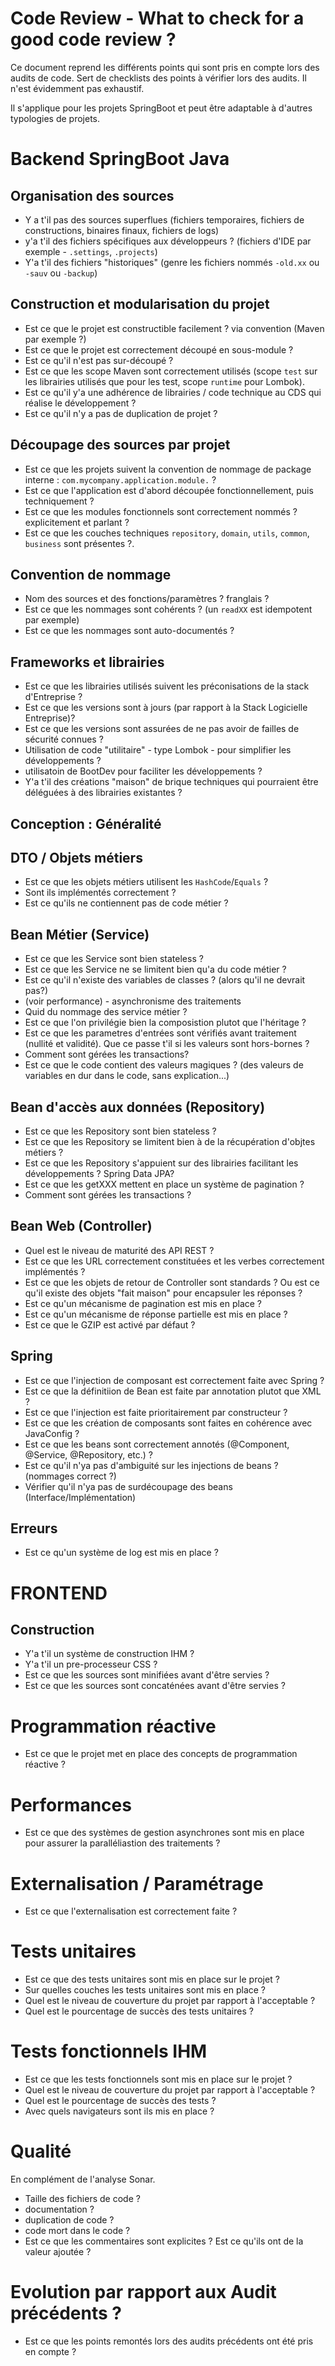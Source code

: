 # Code Review - What to check for a good code review ?

Ce document reprend les différents points qui sont pris en compte lors des audits de code.
Sert de checklists des points à vérifier lors des audits.
Il n'est évidemment pas exhaustif.

Il s'applique pour les projets SpringBoot et peut être adaptable à d'autres typologies de projets.


# Backend SpringBoot Java
## Organisation des sources

 * Y a t'il pas des sources superflues (fichiers temporaires, fichiers de constructions, binaires finaux, fichiers de logs)
 * y'a t'il des fichiers spécifiques aux développeurs ? (fichiers d'IDE par exemple - `.settings`, `.projects`)
 * Y'a t'il des fichiers "historiques" (genre les fichiers nommés `-old.xx` ou `-sauv` ou `-backup`)

## Construction et modularisation du projet

 * Est ce que le projet est constructible facilement ? via convention (Maven par exemple ?)
 * Est ce que le projet est correctement découpé en sous-module ?
 * Est ce qu'il n'est pas sur-découpé ?
 * Est ce que les scope Maven sont correctement utilisés (scope `test` sur les librairies utilisés que pour les test, scope `runtime` pour Lombok).
 * Est ce qu'il y'a une adhérence de librairies / code technique au CDS qui réalise le développement ?
 * Est ce qu'il n'y a pas de duplication de projet ?

## Découpage des sources par projet

 * Est ce que les projets suivent la convention de nommage de package interne : `com.mycompany.application.module.` ?
 * Est ce que l'application est d'abord découpée fonctionnellement, puis techniquement ?
 * Est ce que les modules fonctionnels sont correctement nommés ? explicitement et parlant ?
 * Est ce que les couches techniques `repository`, `domain`, `utils`, `common`, `business` sont présentes ?.

## Convention de nommage

 * Nom des sources et des fonctions/paramètres ? franglais ?
 * Est ce que les nommages sont cohérents ? (un `readXX` est idempotent par exemple)
 * Est ce que les nommages sont auto-documentés ?

## Frameworks et librairies

 * Est ce que les librairies utilisés suivent les préconisations de la stack d'Entreprise ?
 * Est ce que les versions sont à jours (par rapport à la Stack Logicielle Entreprise)?
 * Est ce que les versions sont assurées de ne pas avoir de failles de sécurité connues ?
 * Utilisation de code "utilitaire" - type Lombok - pour simplifier les développements ?
 * utilisatoin de BootDev pour faciliter les développements ?
 * Y'a t'il des créations "maison" de brique techniques qui pourraient être déléguées à des librairies existantes ?

## Conception : Généralité

## DTO / Objets métiers

  * Est ce que les objets métiers utilisent les `HashCode`/`Equals` ?
  * Sont ils implémentés correctement ?  
  * Est ce qu'ils ne contiennent pas de code métier ?

## Bean Métier (Service)

 * Est ce que les Service sont bien stateless ?
 * Est ce que les Service ne se limitent bien qu'a du code métier ?
 * Est ce qu'il n'existe des variables de classes ? (alors qu'il ne devrait pas?)
 * (voir performance) - asynchronisme des traitements
 * Quid du nommage des service métier ?
 * Est ce que l'on privilégie bien la composistion plutot que l'héritage ?
 * Est ce que les parametres d'entrées sont vérifiés avant traitement (nullité et validité). Que ce passe t'il si les valeurs sont hors-bornes ?
 * Comment sont gérées les transactions?
 * Est ce que le code contient des valeurs magiques ? (des valeurs de variables en dur dans le code, sans explication...)  

## Bean d'accès aux données (Repository)

 * Est ce que les Repository sont bien stateless ?
 * Est ce que les Repository se limitent bien à de la récupération d'objtes métiers ?
 * Est ce que les Repository s'appuient sur des librairies facilitant les développements ? Spring Data JPA?
 * Est ce que les getXXX mettent en place un système de pagination ?
 * Comment sont gérées les transactions ?

## Bean Web (Controller) 

  * Quel est le niveau de maturité des API REST ?
  * Est ce que les URL correctement constituées et les verbes correctement implémentés ?
  * Est ce que les objets de retour de Controller sont standards ? Ou est ce qu'il existe des objets "fait maison" pour encapsuler les réponses ? 
  * Est ce qu'un mécanisme de pagination est mis en place ?
  * Est ce qu'un mécanisme de réponse partielle est mis en place ?
  * Est ce que le GZIP est activé par défaut ?

## Spring

  * Est ce que l'injection de composant est correctement faite avec Spring ?
  * Est ce que la définitiion de Bean est faite par annotation plutot que XML ?
  * Est ce que l'injection est faite prioritairement par constructeur ?
  * Est ce que les création de composants sont faites en cohérence avec JavaConfig ?
  * Est ce que les beans sont correctement annotés (@Component, @Service, @Repository, etc.) ?
  * Est ce qu'il n'ya pas d'ambiguité sur les injections de beans ? (nommages correct ?)
  * Vérifier qu'il n'ya pas de surdécoupage des beans (Interface/Implémentation) 

## Erreurs

 * Est ce qu'un système de log est mis en place ?

# FRONTEND

## Construction
  * Y'a t'il un système de construction IHM ?
  * Y'a t'il un pre-processeur CSS ?
  * Est ce que les sources sont minifiées avant d'être servies ?
  * Est ce que les sources sont concaténées avant d'être servies ?

# Programmation réactive  

 * Est ce que le projet met en place des concepts de programmation réactive ?

# Performances

  * Est ce que des systèmes de gestion asynchrones sont mis en place pour assurer la paralléliastion des traitements ?

# Externalisation / Paramétrage

 * Est ce que l'externalisation est correctement faite ?

# Tests unitaires
 * Est ce que des tests unitaires sont mis en place sur le projet ?
 * Sur quelles couches les tests unitaires sont mis en place ?
 * Quel est le niveau de couverture du projet par rapport à l'acceptable ?
 * Quel est le pourcentage de succès des tests unitaires ?

# Tests fonctionnels IHM
 * Est ce que les tests fonctionnels sont mis en place sur le projet ?
 * Quel est le niveau de couverture du projet par rapport à l'acceptable ?
 * Quel est le pourcentage de succès des tests ?
 * Avec quels navigateurs sont ils mis en place ?

# Qualité
En complément de l'analyse Sonar.

 * Taille des fichiers de code ?
 * documentation ?
 * duplication de code ?
 * code mort dans le code ?
 * Est ce que les commentaires sont explicites ? Est ce qu'ils ont de la valeur ajoutée ?

# Evolution par rapport aux Audit précédents ?

 * Est ce que les points remontés lors des audits précédents ont été pris en compte ?

